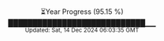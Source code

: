 <p align="center">
⏳Year Progress (95.15 %)<br>
████████████████████████████▁▁ <br>
<sub>Updated: Sat, 14 Dec 2024 06:03:35 GMT</sub>
</p>

